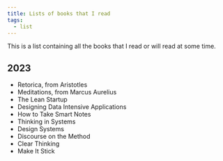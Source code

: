 ```yaml
---
title: Lists of books that I read
tags:
  - list
---
```


This is a list containing all the books that I read
or will read at some time.

## 2023

- Retorica, from Aristotles
- Meditations, from Marcus Aurelius
- The Lean Startup
- Designing Data Intensive Applications
- How to Take Smart Notes
- Thinking in Systems
- Design Systems
- Discourse on the Method
- Clear Thinking
- Make It Stick


